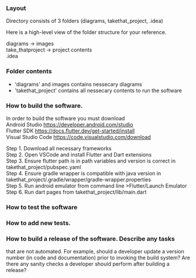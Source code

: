 ### Layout
Directory consists of 3 folders (diagrams, takethat_project, .idea)
  
Here is a high-level view of the folder structure for your reference.
  
diagrams
    -> images  
take_thatproject
    -> project contents  
.idea

### Folder contents
- 'diagrams' and images contains nessecary diagrams
- 'takethat_project' contains all nessecary contents to run the software
  
### How to build the software.
In order to build the software you must download   
Android Studio https://developer.android.com/studio    
Flutter SDK https://docs.flutter.dev/get-started/install  
Visual Studio Code https://code.visualstudio.com/download  

Step 1. Download all necessary frameworks  
Step 2. Open VSCode and install Flutter and Dart extensions  
Step 3. Ensure flutter path is in path variables and version is correct in takethat_project/pubspec.yaml  
Step 4. Ensure gradle wrapper is compatible with java version in takethat_project/.gradle/wrapper/gradle-wrapper.properties  
Step 5. Run android emulator from command line >Flutter/Launch Emulator  
Step 6. Run dart pages from takethat_project/lib/main.dart  

### How to test the software

### How to add new tests.

### How to build a release of the software. Describe any tasks
that are not automated. For example, should a developer
update a version number (in code and documentation) prior
to invoking the build system? Are there any sanity checks a
developer should perform after building a release?

